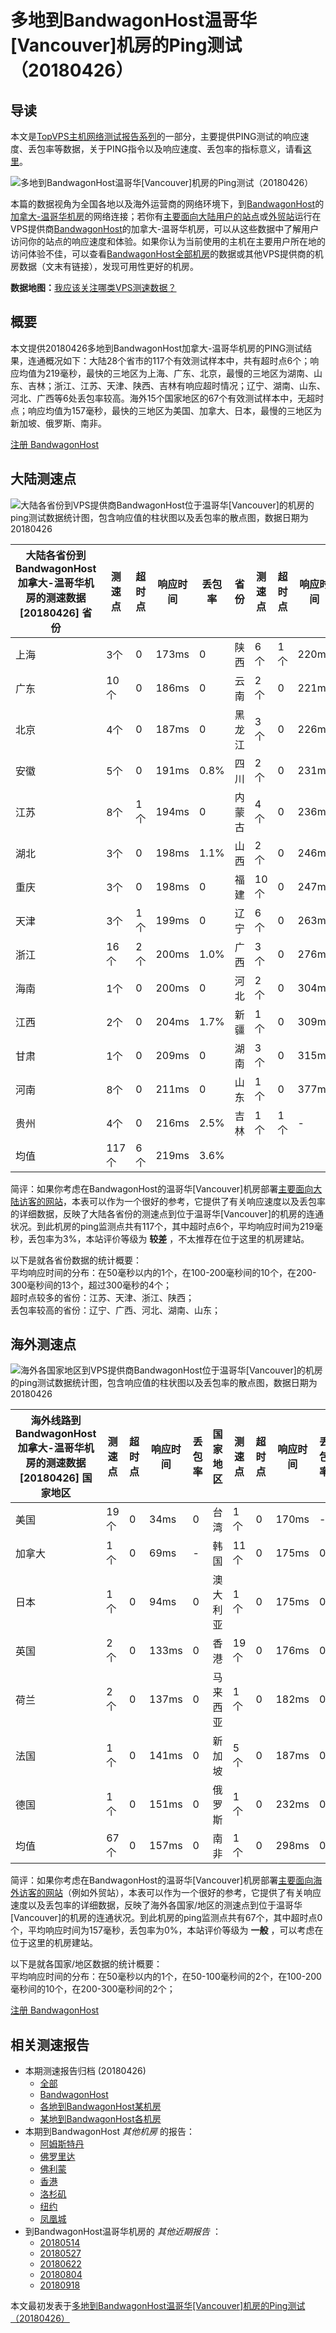 #  多地到BandwagonHost温哥华[Vancouver]机房的Ping测试（20180426） 

## 导读

本文是[TopVPS主机网络测试报告系列](https://vps123.top/pingtest)的一部分，主要提供PING测试的响应速度、丢包率等数据，关于PING指令以及响应速度、丢包率的指标意义，请看[这里](https://vps123.top/what-is-ping.html)。

![多地到BandwagonHost温哥华\[Vancouver\]机房的Ping测试（20180426）](/images/thumbnails/to_bwg_Vancouver.png)

本篇的数据视角为全国各地以及海外运营商的网络环境下，到[BandwagonHost](https://vps123.top/go/bwg)的[加拿大-温哥华机房](https://vps123.top/bandwagon-facilities.html#vancouver)的网络连接；若你有[主要面向大陆用户的站点](https://vps123.top/website-for-mainland-users.html)或[外贸站](https://vps123.top/website-for-internation-trade.html)运行在VPS提供商[BandwagonHost](https://vps123.top/go/bwg)的加拿大-温哥华机房，可以从这些数据中了解用户访问你的站点的响应速度和体验。如果你认为当前使用的主机在主要用户所在地的访问体验不佳，可以查看[BandwagonHost全部机房](/bandwagon/isp/china/20180426-bandwagon-isp-china.md)的数据或其他VPS提供商的机房数据（文末有链接），发现可用性更好的机房。

**数据地图：**[我应该关注哪类VPS测速数据？](https://vps123.top/find-pingtest-data-you-need.html)

## 概要

本文提供20180426多地到BandwagonHost加拿大-温哥华机房的PING测试结果，连通概况如下：大陆28个省市的117个有效测试样本中，共有超时点6个；响应均值为219毫秒，最快的三地区为上海、广东、北京，最慢的三地区为湖南、山东、吉林；浙江、江苏、天津、陕西、吉林有响应超时情况；辽宁、湖南、山东、河北、广西等6处丢包率较高。海外15个国家地区的67个有效测试样本中，无超时点；响应均值为157毫秒，最快的三地区为美国、加拿大、日本，最慢的三地区为新加坡、俄罗斯、南非。

[注册 BandwagonHost](https://vps123.top/go/bwg/_btn1)

## 大陆测速点

![大陆各省份到VPS提供商BandwagonHost位于温哥华\[Vancouver\]的机房的ping测试数据统计图，包含响应值的柱状图以及丢包率的散点图，数据日期为20180426](/images/pingtests/bwg_20180426/plot_idc_bwg_canada-vancouver_20180426_mainland.png)

大陆各省份到BandwagonHost加拿大-温哥华机房的测速数据 [20180426] 省份 | 测速点 | 超时点 | 响应时间 | 丢包率 | 省份 | 测速点 | 超时点 | 响应时间 | 丢包率  
---|---|---|---|---|---|---|---|---|---  
上海 | 3个 | 0 | 173ms | 0 | 陕西 | 6个 | 1个 | 220ms | 0  
广东 | 10个 | 0 | 186ms | 0 | 云南 | 2个 | 0 | 221ms | 0  
北京 | 4个 | 0 | 187ms | 0 | 黑龙江 | 3个 | 0 | 226ms | 0  
安徽 | 5个 | 0 | 191ms | 0.8% | 四川 | 2个 | 0 | 231ms | 0  
江苏 | 8个 | 1个 | 194ms | 0 | 内蒙古 | 4个 | 0 | 236ms | 0  
湖北 | 3个 | 0 | 198ms | 1.1% | 山西 | 2个 | 0 | 246ms | 3.3%  
重庆 | 3个 | 0 | 198ms | 0 | 福建 | 10个 | 0 | 247ms | 6.3%  
天津 | 3个 | 1个 | 199ms | 0 | 辽宁 | 6个 | 0 | 263ms | 25.6%  
浙江 | 16个 | 2个 | 200ms | 1.0% | 广西 | 3个 | 0 | 276ms | 10.0%  
海南 | 1个 | 0 | 200ms | 0 | 河北 | 2个 | 0 | 304ms | 11.7%  
江西 | 2个 | 0 | 204ms | 1.7% | 新疆 | 1个 | 0 | 309ms | 3.3%  
甘肃 | 1个 | 0 | 209ms | 0 | 湖南 | 3个 | 0 | 315ms | 25.0%  
河南 | 8个 | 0 | 211ms | 0 | 山东 | 1个 | 0 | 377ms | 13.3%  
贵州 | 4个 | 0 | 216ms | 2.5% | 吉林 | 1个 | 1个 | - | -  
均值 | 117个 | 6个 | 219ms | 3.6% |  |  |  |  |   
  
简评：如果你考虑在BandwagonHost的温哥华[Vancouver]机房部署[主要面向大陆访客的网站](website-for-mainland-users.html)，本表可以作为一个很好的参考，它提供了有关响应速度以及丢包率的详细数据，反映了大陆各省份的测速点到位于温哥华[Vancouver]的机房的连通状况。到此机房的ping监测点共有117个，其中超时点6个，平均响应时间为219毫秒，丢包率为3%，本站评价等级为 **较差** ，不太推荐在位于这里的机房建站。

以下是就各省份数据的统计概要：  
平均响应时间的分布：在50毫秒以内的1个，在100-200毫秒间的10个，在200-300毫秒间的13个，超过300毫秒的4个；  
超时点较多的省份：江苏、天津、浙江、陕西；  
丢包率较高的省份：辽宁、广西、河北、湖南、山东；

## 海外测速点

![海外各国家地区到VPS提供商BandwagonHost位于温哥华\[Vancouver\]的机房的ping测试数据统计图，包含响应值的柱状图以及丢包率的散点图，数据日期为20180426](/images/pingtests/bwg_20180426/plot_idc_bwg_canada-vancouver_20180426_overseas.png)

海外线路到BandwagonHost加拿大-温哥华机房的测速数据 [20180426] 国家地区 | 测速点 | 超时点 | 响应时间 | 丢包率 | 国家地区 | 测速点 | 超时点 | 响应时间 | 丢包率  
---|---|---|---|---|---|---|---|---|---  
美国 | 19个 | 0 | 34ms | 0 | 台湾 | 1个 | 0 | 170ms | -  
加拿大 | 1个 | 0 | 69ms | - | 韩国 | 11个 | 0 | 175ms | 0  
日本 | 1个 | 0 | 94ms | 0 | 澳大利亚 | 1个 | 0 | 175ms | 0  
英国 | 2个 | 0 | 133ms | 0 | 香港 | 19个 | 0 | 176ms | 0  
荷兰 | 2个 | 0 | 137ms | 0 | 马来西亚 | 1个 | 0 | 182ms | 0  
法国 | 1个 | 0 | 141ms | 0 | 新加坡 | 5个 | 0 | 187ms | 0  
德国 | 1个 | 0 | 151ms | 0 | 俄罗斯 | 1个 | 0 | 232ms | 0  
均值 | 67个 | 0 | 157ms | 0 | 南非 | 1个 | 0 | 298ms | 0  
  
简评：如果你考虑在BandwagonHost的温哥华[Vancouver]机房部署[主要面向海外访客的网站](https://vps123.top/website-for-internation-trade.html)（例如外贸站），本表可以作为一个很好的参考，它提供了有关响应速度以及丢包率的详细数据，反映了海外各国家/地区的测速点到位于温哥华[Vancouver]的机房的连通状况。到此机房的ping监测点共有67个，其中超时点0个，平均响应时间为157毫秒，丢包率为0%，本站评价等级为 **一般** ，可以考虑在位于这里的机房建站。

以下是就各国家/地区数据的统计概要：  
平均响应时间的分布：在50毫秒以内的1个，在50-100毫秒间的2个，在100-200毫秒间的10个，在200-300毫秒间的2个；

[注册 BandwagonHost](https://vps123.top/go/bwg/_btn2)

## 相关测速报告

  * 本期测速报告归档 (20180426) 
    * [全部](https://vps123.top/pingtests/20180426 "本期各VPS提供商全部测速报告")
    * [BandwagonHost](https://vps123.top/pingtests/idc-bandwagon/20180426 "本期BandwagonHost的全部测速报告")
    * [各地到BandwagonHost某机房](https://vps123.top/pingtests/idc-bandwagon/isp-global/20180426 "以BandwagonHost某机房为关注对象的视角，横向比较大陆各省份、海外各国家地区")
    * [某地到BandwagonHost各机房](https://vps123.top/pingtests/idc-bandwagon/facility-all/20180426 "以大陆某省份为关注对象的视角，横向比较BandwagonHost各机房")
  * 本期到BandwagonHost _其他机房_ 的报告： 
    * [阿姆斯特丹](/bandwagon/idc/amsterdam/20180426-bandwagon-idc-amsterdam.md "多地到BandwagonHost阿姆斯特丹机房的Ping测试 20180426")
    * [佛罗里达](/bandwagon/idc/florida/20180426-bandwagon-idc-florida.md "多地到BandwagonHost佛罗里达机房的Ping测试 20180426")
    * [佛利蒙](/bandwagon/idc/fremont/20180426-bandwagon-idc-fremont.md "多地到BandwagonHost佛利蒙机房的Ping测试 20180426")
    * [香港](/bandwagon/idc/hongkong/20180426-bandwagon-idc-hongkong.md "多地到BandwagonHost香港机房的Ping测试 20180426")
    * [洛杉矶](/bandwagon/idc/losangeles/20180426-bandwagon-idc-losangeles.md "多地到BandwagonHost洛杉矶机房的Ping测试 20180426")
    * [纽约](/bandwagon/idc/newyork/20180426-bandwagon-idc-newyork.md "多地到BandwagonHost纽约机房的Ping测试 20180426")
    * [凤凰城](/bandwagon/idc/phoenix/20180426-bandwagon-idc-phoenix.md "多地到BandwagonHost凤凰城机房的Ping测试 20180426")
  * 到BandwagonHost温哥华机房的 _其他近期报告_ ： 
    * [20180514](/bandwagon/idc/vancouver/20180514-bandwagon-idc-vancouver.md "多地到BandwagonHost温哥华机房的Ping测试 20180514")
    * [20180527](/bandwagon/idc/vancouver/20180527-bandwagon-idc-vancouver.md "多地到BandwagonHost温哥华机房的Ping测试 20180527")
    * [20180622](/bandwagon/idc/vancouver/20180622-bandwagon-idc-vancouver.md "多地到BandwagonHost温哥华机房的Ping测试 20180622")
    * [20180804](/bandwagon/idc/vancouver/20180804-bandwagon-idc-vancouver.md "多地到BandwagonHost温哥华机房的Ping测试 20180804")
    * [20180918](/bandwagon/idc/vancouver/20180918-bandwagon-idc-vancouver.md "多地到BandwagonHost温哥华机房的Ping测试 20180918")



本文最初发表于[多地到BandwagonHost温哥华[Vancouver]机房的Ping测试（20180426）](https://vps123.top/pingtest/20180426-bandwagon-idc-vancouver.html)
